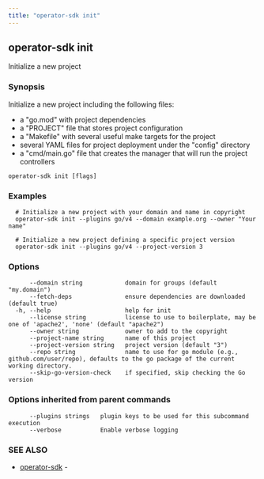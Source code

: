 ```yaml
---
title: "operator-sdk init"
---
```

## operator-sdk init

Initialize a new project

### Synopsis

Initialize a new project including the following files:
  - a "go.mod" with project dependencies
  - a "PROJECT" file that stores project configuration
  - a "Makefile" with several useful make targets for the project
  - several YAML files for project deployment under the "config" directory
  - a "cmd/main.go" file that creates the manager that will run the project controllers


```
operator-sdk init [flags]
```

### Examples

```
  # Initialize a new project with your domain and name in copyright
  operator-sdk init --plugins go/v4 --domain example.org --owner "Your name"

  # Initialize a new project defining a specific project version
  operator-sdk init --plugins go/v4 --project-version 3

```

### Options

```
      --domain string            domain for groups (default "my.domain")
      --fetch-deps               ensure dependencies are downloaded (default true)
  -h, --help                     help for init
      --license string           license to use to boilerplate, may be one of 'apache2', 'none' (default "apache2")
      --owner string             owner to add to the copyright
      --project-name string      name of this project
      --project-version string   project version (default "3")
      --repo string              name to use for go module (e.g., github.com/user/repo), defaults to the go package of the current working directory.
      --skip-go-version-check    if specified, skip checking the Go version
```

### Options inherited from parent commands

```
      --plugins strings   plugin keys to be used for this subcommand execution
      --verbose           Enable verbose logging
```

### SEE ALSO

* [operator-sdk](../operator-sdk)	 - 

